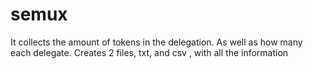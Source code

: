 # semux
It collects the amount of tokens in the delegation. As well as how many each delegate.
Creates 2 files, txt, and csv , with all the information
